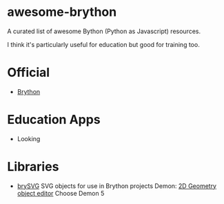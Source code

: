# awesome-brython
A curated list of awesome Bython (Python as Javascript) resources.

I think it's particularly useful for education but good for training too.

# Official

* [Brython](https://brython.info/)

# Education Apps

* Looking

# Libraries

* [brySVG](https://github.com/andy31lewis/brySVG)
  SVG objects for use in Brython projects
  Demon: [2D Geometry object editor](http://mathsanswers.org.uk/oddments/brySVG/demo.html) Choose Demon 5
